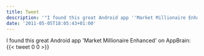 ```yaml
---
title: Tweet
description: '"I found this great Android app ''Market Millionaire Enhanced'' on AppBrain: "'
date: '2011-05-05T18:05:43+01:00'
---
```

I found this great Android app 'Market Millionaire Enhanced' on AppBrain: 
      {{< tweet 0 0 >}}
    
